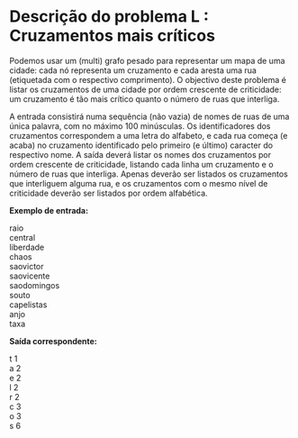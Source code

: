 # Descrição do problema L : Cruzamentos mais críticos

Podemos usar um (multi) grafo pesado para representar um mapa de uma cidade: cada nó representa um cruzamento e cada aresta uma rua (etiquetada com o respectivo comprimento). O objectivo deste problema é listar os cruzamentos de uma cidade por ordem crescente de criticidade: um cruzamento é tão mais crítico quanto o número de ruas que interliga.  

A entrada consistirá numa sequência (não vazia) de nomes de ruas de uma única palavra, com no máximo 100 minúsculas. Os identificadores dos cruzamentos correspondem a uma letra do alfabeto, e cada rua começa (e acaba) no cruzamento identificado pelo primeiro (e último) caracter do respectivo nome. A saída deverá listar os nomes dos cruzamentos por ordem crescente de criticidade, listando cada linha um cruzamento e o número de ruas que interliga. Apenas deverão ser listados os cruzamentos que interliguem alguma rua, e os cruzamentos com o mesmo nível de criticidade deverão ser listados por ordem alfabética.  

**Exemplo de entrada:**  

raio  
central  
liberdade  
chaos  
saovictor  
saovicente  
saodomingos  
souto  
capelistas  
anjo  
taxa  

**Saída correspondente:**  

t 1  
a 2  
e 2  
l 2  
r 2  
c 3  
o 3  
s 6  